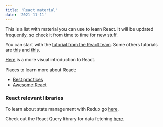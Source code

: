 ```yaml
---
title: 'React material'
date: '2021-11-11'
---
```


This is a list with material you can use to learn React. It will be updated frequently, so check it from time to time for new stuff.

You can start with the [tutorial from the React team](https://reactjs.org/tutorial/tutorial.html).
Some others tutorials are [this](https://www.react.express/) and [this](https://react-tutorial.app/).

[Here](https://learnreact.design/posts/what-is-react) is a more visual introduction to React.

Places to learn more about React:

-   [Best practices](https://alexkondov.com/tao-of-react/)
-   [Awesome React](https://github.com/enaqx/awesome-react)

### React relevant libraries

To learn about state management with Redux go [here](https://redux.js.org/tutorials/essentials/part-1-overview-concepts).

Check out the React Query library for data fetching [here](https://react-query.tanstack.com/).
